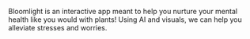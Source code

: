 Bloomlight is an interactive app meant to help you nurture your mental health like you would with plants!
Using AI and visuals, we can help you alleviate stresses and worries.
